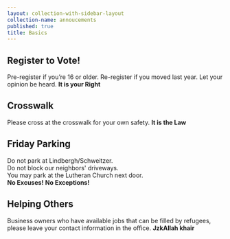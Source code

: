 ```yaml
---
layout: collection-with-sidebar-layout
collection-name: annoucements
published: true
title: Basics
---
```

## Register to Vote! 
Pre-register if you’re 16 or older. Re-register if you moved last year. Let your opinion be heard. **It is your Right**

## Crosswalk
Please cross at the crosswalk for your own safety. **It is the Law**

## Friday Parking
Do not park at Lindbergh/Schweitzer.  
Do not block our neighbors' driveways.  
You may park at the Lutheran Church next door.  
**No Excuses!**   **No Exceptions!**

## Helping Others
Business owners who have available jobs that can be filled by refugees, please leave your contact information in the office. **JzkAllah khair**
